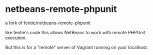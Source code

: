 netbeans-remote-phpunit
=======================


a fork of fentie/netbeans-remote-phpunit

like fentie's code this allows NetBeans to
work with remote PHPUnit execution.

But this is for a "remote" server of Vagrant
running on yuor localhost.



